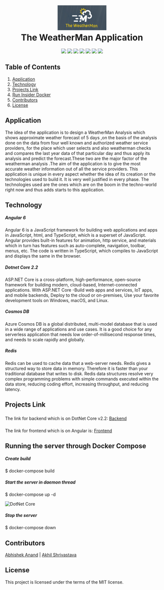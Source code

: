 <h1 align="center">
  <br>
  <a><img src="https://github.com/Abhishek-Diaspark/The-WeatherMan/blob/master/Backend/WeatherAPIDotNetCore/docs/images/logo.png" alt="DotNet Core"></a>
  <br>
  The WeatherMan Application
  <br>
</h1>

<p align="center">
    <a alt="DotNet Core v2.2">
        <img src="https://img.shields.io/badge/DotNet%20Core-v2.2-orange.svg" />
    </a>
    <a alt="Cosmos DB">
        <img src="https://img.shields.io/badge/Cosmos%20DB-latest-brightgreen.svg" />
    </a>    
    <a alt="License">
        <img src="https://img.shields.io/badge/Angular-v6-red.svg" />
    </a>
    <a alt="Docker">
        <img src="https://img.shields.io/badge/Docker-v18-yellowgreen.svg" />
    </a>
    <a alt="Dependencies">
        <img src="https://img.shields.io/badge/dependencies-up%20to%20date-brightgreen.svg" />
    </a>
    <a alt="Contributions">
        <img src="https://img.shields.io/badge/contributions-welcome-orange.svg" />
    </a>
    <a alt="License">
        <img src="https://img.shields.io/badge/license-MIT-blue.svg" />
    </a>
</p>

## Table of Contents ##
1. [Application](#Application)
2. [Technology](#Technology)
3. [Projects Link](#Projects-Link)
4. [Run Insider Docker](#Running-the-server-through-Docker-Compose)
5. [Contributors](#Contributors)
6. [License](#License)

## Application ##
The idea of the application is to design a WeatherMan Analysis which shows approximate weather forecast of 5 days ,on the basis of the analysis done on the data from four well known and authorized weather service providers, for the place which user selects and also weatherman checks and compares the last year data of that particular day and thus apply its analysis and predict the forecast.These two are the major factor of the weatherman analysis .The aim of the application is to give the most accurate weather information out of all the service providers.
This application is unique in every aspect whether the idea of its creation or the technologies used to build it. It is very well justified in every phase. The technologies used are the ones which are on the boom in the techno-world right now and thus adds starts to this application.

## Technology ##

##### Angular 6 #####
Angular 6 is a JavaScript framework for building web applications and apps in JavaScript, html, and TypeScript, which is a superset of JavaScript. Angular provides built-in features for animation, http service, and materials which in turn has features such as auto-complete, navigation, toolbar, menus, etc. The code is written in TypeScript, which compiles to JavaScript and displays the same in the browser.

##### Dotnet Core 2.2 #####
ASP.NET Core is a cross-platform, high-performance, open-source framework for building modern, cloud-based, Internet-connected applications. With ASP.NET Core -Build web apps and services, IoT apps, and mobile backends, Deploy to the cloud or on-premises, Use your favorite development tools on Windows, macOS, and Linux.

##### Cosmos DB #####
Azure Cosmos DB is a global distributed, multi-model database that is used in a wide range of applications and use cases. It is a good choice for any serverless application that needs low order-of-millisecond response times, and needs to scale rapidly and globally.

##### Redis #####
Redis can be used to cache data that a web-server needs. Redis gives a structured way to store data in memory. Therefore it is faster than your traditional database that writes to disk. Redis data structures resolve very complex programming problems with simple commands executed within the data store, reducing coding effort, increasing throughput, and reducing latency.

## Projects Link ##
#####  #####
The link for backend which is on DotNet Core v2.2:
[Backend](https://github.com/Abhishek-Diaspark/The-WeatherMan/tree/master/Backend)
#####  #####
The link for frontend which is on Angular is: 
[Frontend](https://github.com/Abhishek-Diaspark/The-WeatherMan/tree/master/Frontend)

## Running the server through Docker Compose ##

##### Create build #####
$ docker-compose build

##### Start the server in daemon thread #####
$ docker-compose up -d

<img src="https://miro.medium.com/max/1920/1*s815EK0zFngv1JAuK2q5MQ.png" alt="DotNet Core">

##### Stop the server #####
$ docker-compose down

## Contributors ##
[Abhishek Anand](https://www.linkedin.com/in/abhishek-anand-94a05613a) |
[Akhil Shrivastava](https://www.linkedin.com/in/akhil-shrivastava-18931814b)
## License ##
This project is licensed under the terms of the MIT license.
